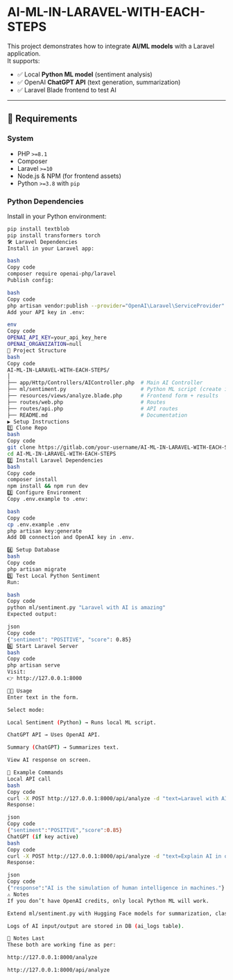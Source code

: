 # AI-ML-IN-LARAVEL-WITH-EACH-STEPS

This project demonstrates how to integrate **AI/ML models** with a Laravel application.  
It supports:

- ✅ Local **Python ML model** (sentiment analysis)  
- ✅ OpenAI **ChatGPT API** (text generation, summarization)  
- ✅ Laravel Blade frontend to test AI  

---

## 📌 Requirements

### System
- PHP `>=8.1`
- Composer
- Laravel `>=10`
- Node.js & NPM (for frontend assets)
- Python `>=3.8` with `pip`

### Python Dependencies
Install in your Python environment:

```bash
pip install textblob
pip install transformers torch
🛠 Laravel Dependencies
Install in your Laravel app:

bash
Copy code
composer require openai-php/laravel
Publish config:

bash
Copy code
php artisan vendor:publish --provider="OpenAI\Laravel\ServiceProvider"
Add your API key in .env:

env
Copy code
OPENAI_API_KEY=your_api_key_here
OPENAI_ORGANIZATION=null
📂 Project Structure
bash
Copy code
AI-ML-IN-LARAVEL-WITH-EACH-STEPS/
│
├── app/Http/Controllers/AIController.php  # Main AI Controller
├── ml/sentiment.py                        # Python ML script (create inside /ml folder)
├── resources/views/analyze.blade.php      # Frontend form + results
├── routes/web.php                         # Routes
├── routes/api.php                         # API routes
├── README.md                              # Documentation
▶️ Setup Instructions
1️⃣ Clone Repo
bash
Copy code
git clone https://gitlab.com/your-username/AI-ML-IN-LARAVEL-WITH-EACH-STEPS.git
cd AI-ML-IN-LARAVEL-WITH-EACH-STEPS
2️⃣ Install Laravel Dependencies
bash
Copy code
composer install
npm install && npm run dev
3️⃣ Configure Environment
Copy .env.example to .env:

bash
Copy code
cp .env.example .env
php artisan key:generate
Add DB connection and OpenAI key in .env.

4️⃣ Setup Database
bash
Copy code
php artisan migrate
5️⃣ Test Local Python Sentiment
Run:

bash
Copy code
python ml/sentiment.py "Laravel with AI is amazing"
Expected output:

json
Copy code
{"sentiment": "POSITIVE", "score": 0.85}
6️⃣ Start Laravel Server
bash
Copy code
php artisan serve
Visit:
👉 http://127.0.0.1:8000

🧑‍💻 Usage
Enter text in the form.

Select mode:

Local Sentiment (Python) → Runs local ML script.

ChatGPT API → Uses OpenAI API.

Summary (ChatGPT) → Summarizes text.

View AI response on screen.

📝 Example Commands
Local API call
bash
Copy code
curl -X POST http://127.0.0.1:8000/api/analyze -d "text=Laravel with AI is amazing"
Response:

json
Copy code
{"sentiment":"POSITIVE","score":0.85}
ChatGPT (if key active)
bash
Copy code
curl -X POST http://127.0.0.1:8000/api/analyze -d "text=Explain AI in one sentence" -d "mode=chatgpt"
Response:

json
Copy code
{"response":"AI is the simulation of human intelligence in machines."}
⚠️ Notes
If you don’t have OpenAI credits, only local Python ML will work.

Extend ml/sentiment.py with Hugging Face models for summarization, classification, translation, etc.

Logs of AI input/output are stored in DB (ai_logs table).

📌 Notes Last
These both are working fine as per:

http://127.0.0.1:8000/analyze

http://127.0.0.1:8000/api/analyze